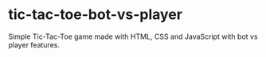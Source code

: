 # tic-tac-toe-bot-vs-player
Simple Tic-Tac-Toe game made with HTML, CSS and JavaScript with bot vs player features.
